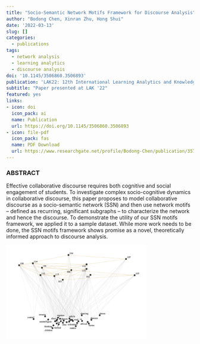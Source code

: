 ```yaml
---
title: "Socio-Semantic Network Motifs Framework for Discourse Analysis"
author: "Bodong Chen, Xinran Zhu, Hong Shui"
date: '2022-03-13'
slug: []
categories:
  - publications
tags:
  - network analysis
  - learning analytics
  - discourse analysis
doi: '10.1145/3506860.3506893'
publication: 'LAK22: 12th International Learning Analytics and Knowledge Conference'
subtitle: "Paper presented at LAK '22"
featured: yes
links:
- icon: doi
  icon_pack: ai
  name: Publication
  url: https://doi.org/10.1145/3506860.3506893
- icon: file-pdf
  icon_pack: fas
  name: PDF Download
  url: https://www.researchgate.net/profile/Bodong-Chen/publication/357573324_Socio-Semantic_Network_Motifs_Framework_for_Discourse_Analysis/links/61d47fbfd4500608168b0519/Socio-Semantic-Network-Motifs-Framework-for-Discourse-Analysis.pdf
---
```


### ABSTRACT

Effective collaborative discourse requires both cognitive and social engagement of students. To investigate complex socio-cognitive dynamics in collaborative discourse, this paper proposes to model collaborative discourse as a socio-semantic network (SSN) and then use network motifs – defined as recurring, significant subgraphs – to characterize the network and hence the discourse. To demonstrate the utility of our SSN motifs framework, we applied it to a sample dataset. While more work needs to be done, the SSN motifs framework shows promise as a novel, theoretically informed approach to discourse analysis.

<img src="featured.png" title="A socio-semantic network." width="75%" />
